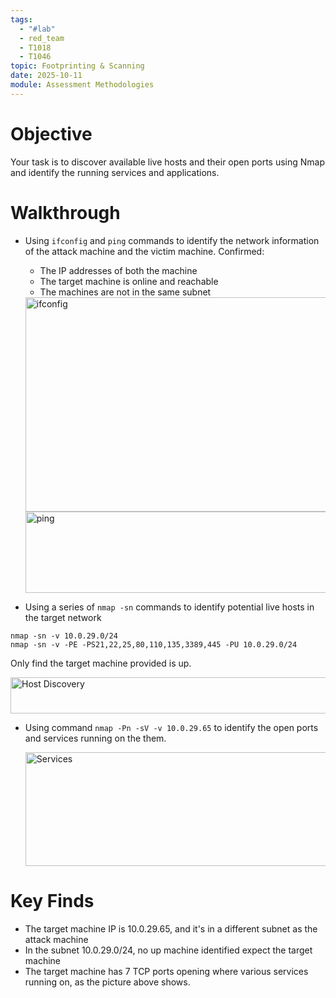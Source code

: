 ```yaml
---
tags:
  - "#lab"
  - red_team
  - T1018
  - T1046
topic: Footprinting & Scanning
date: 2025-10-11
module: Assessment Methodologies
---
```

# Objective

Your task is to discover available live hosts and their open ports using Nmap and identify the running services and applications.

# Walkthrough

- Using `ifconfig` and `ping` commands to identify the network information of the attack machine and the victim machine. Confirmed:
	- The IP addresses of both the machine
	- The target machine is online and reachable
	- The machines are not in the same subnet
   
    <img width="667" height="343" alt="ifconfig" src="https://github.com/user-attachments/assets/fdf085bd-df64-4d47-9f8f-fd6cf5c8c109" />
    <img width="603" height="130" alt="ping" src="https://github.com/user-attachments/assets/d6027a27-3b31-42e6-85d5-38b84734dcbc" />


- Using a series of `nmap -sn` commands to identify potential live hosts in the target network
```
nmap -sn -v 10.0.29.0/24
nmap -sn -v -PE -PS21,22,25,80,110,135,3389,445 -PU 10.0.29.0/24
```
  Only find the target machine provided is up.
  
  <img width="617" height="58" alt="Host Discovery" src="https://github.com/user-attachments/assets/02b80956-3d20-47ce-947f-72a8e94ecb23" />

- Using command `nmap -Pn -sV -v 10.0.29.65` to identify the open ports and services running on the them.
  
  <img width="835" height="182" alt="Services" src="https://github.com/user-attachments/assets/ce813095-e889-4475-87ef-daa8a2b53e8d" />


# Key Finds
 - The target machine IP is 10.0.29.65, and it's in a different subnet as the attack machine
 - In the subnet 10.0.29.0/24, no up machine identified expect the target machine
 - The target machine has 7 TCP ports opening where various services running on, as the picture above shows.
